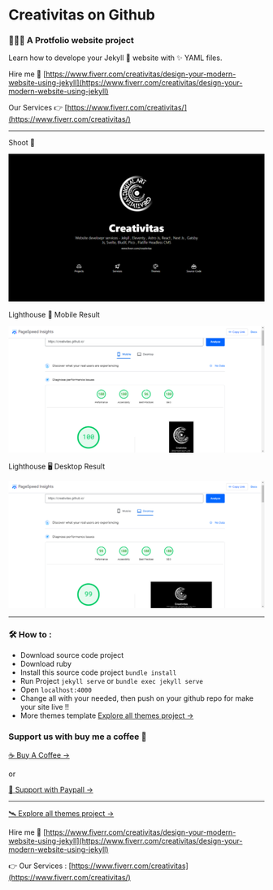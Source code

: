 # Creativitas on Github

### 👨🏻‍💻 A Protfolio website project

Learn how to develope your Jekyll 💎 website with ✨ YAML files.

Hire me 🚀 [https://www.fiverr.com/creativitas/design-your-modern-website-using-jekyll](https://www.fiverr.com/creativitas/design-your-modern-website-using-jekyll)

Our Services 👉 [https://www.fiverr.com/creativitas/](https://www.fiverr.com/creativitas/)


--------------

Shoot 📸

![Portfolio website developer jekyll themes template](assets/img/shoot.png)

Lighthouse 📱 Mobile Result

![Portfolio website developer jekyll themes template](assets/img/mobile.png)

Lighthouse 🖥️ Desktop Result

![Portfolio website developer jekyll themes template](assets/img/desktop.png)


--------------

### 🛠️ How to :

+ Download source code project
+ Download ruby
+ Install this source code project `bundle install`
+ Run Project `jekyll serve` or `bundle exec jekyll serve`
+ Open `localhost:4000`
+ Change all with your needed, then push on your github repo for make your site live !!
+ More themes template [Explore all themes project →](https://www.hockeycomputindo.com/themes)

### Support us with buy me a coffee 🤞

[☕️ Buy A Coffee →](https://creativitaz.gumroad.com/l/coffee) 

or 

[🥂 Support with Paypall →](https://www.paypal.com/cgi-bin/webscr?cmd=_s-xclick&hosted_button_id=JVZVXBC4N9DAN)

--------------

[🛰️ Explore all themes project →](https://www.hockeycomputindo.com/themes)

Hire me 🚀 [https://www.fiverr.com/creativitas/design-your-modern-website-using-jekyll](https://www.fiverr.com/creativitas/design-your-modern-website-using-jekyll)

👉 Our Services : [https://www.fiverr.com/creativitas](https://www.fiverr.com/creativitas/)

